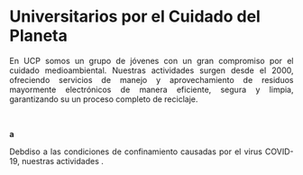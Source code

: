 <h1>Universitarios por el Cuidado del Planeta </h1>

<p align="justify">En UCP somos un grupo de jóvenes con un gran compromiso por el cuidado medioambiental. Nuestras actividades surgen desde el 2000, ofreciendo servicios de manejo y aprovechamiento de residuos mayormente electrónicos de manera eficiente, segura y limpia, garantizando su un proceso completo de reciclaje. </p> <br>

<strong>a</strong>
<p align="justify">Debdiso a las condiciones de confinamiento causadas por el virus COVID-19, nuestras actividades . </p> <br>
